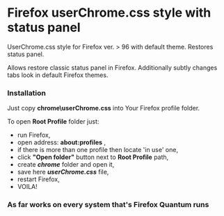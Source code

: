# Firefox userChrome.css style with status panel
UserChrome.css style for Firefox ver. > 96 with default theme. Restores status panel.

Allows restore classic status panel in Firefox. Additionally subtly changes tabs look in default Firefox themes.

### Installation
Just copy **chrome\userChrome.css** into Your Firefox profile folder.

To open **Root Profile** folder just:
- run Firefox,
- open address: **about:profiles** ,
- if there is more than one profile then locate 'in use' one,
- click **"Open folder"** button next to **Root Profile** path,
- create ***chrome*** folder and open it,
- save here ***userChrome.css*** file,
- restart Firefox,
- VOILA!

### As far works on every system that's Firefox Quantum runs
